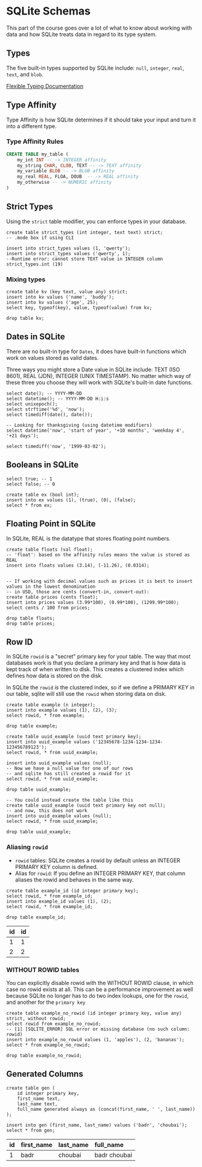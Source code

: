 # SQLite Schemas

This part of the course goes over a lot of what to know about working with data and
how SQLite treats data in regard to its type system.

## Types

The five built-in types supported by SQLite include: `null`, `integer`, `real`,
`text`, and `blob`.

[Flexible Typing Documentation](https://sqlite.org/flextypegood.html)

## Type Affinity

Type Affinity is how SQLite determines if it should take your input and turn it
into a different type.

### Type Affinity Rules

```sql
CREATE TABLE my_table (
    my_int INT -- -> INTEGER affinity
    my_string CHAR, CLOB, TEXT -- -> TEXT affinity
    my_variable BLOB -- -> BLOB affinity
    my_real REAL, FLOA, DOUB  -- -> REAL affinity
    my_otherwise -- -> NUMERIC affinity
)
```

## Strict Types

Using the `strict` table modifier, you can enforce types in your database.

```sqlite
create table strict_types (int integer, text text) strict;
-- .mode box if using CLI

insert into strict_types values (1, 'qwerty');
insert into strict_types values ('qwerty', 1);
--Runtime error: cannot store TEXT value in INTEGER column strict_types.int (19)
```

### Mixing types 

```sqlite
create table kv (key text, value any) strict;
insert into kv values ('name', 'buddy');
insert into kv values ('age', 25);
select key, typeof(key), value, typeof(value) from kv;

drop table kv;
```

## Dates in SQLite

There are no built-in type for `Dates`, it does have built-in functions which work 
on values stored as valid dates. 

Three ways you might store a Date value in SQLite include: TEXT (ISO 8601), 
REAL (JDN), INTEGER (UNIX TIMESTAMP). No matter which way of these three you 
choose they will work with SQLite's built-in date functions.

```sqlite3
select date(); -- YYYY-MM-DD
select datetime(); -- YYYY-MM-DD H:i:s
select unixepoch();
select strftime('%d', 'now');
select timediff(date(), date());

-- Looking for thanksgiving (using datetime modifiers)
select datetime('now', 'start of year', '+10 months', 'weekday 4', '+21 days');

select timediff('now', '1999-03-02');
```

## Booleans in SQLite

```sqlite3
select true; -- 1
select false; -- 0

create table ex (bool int);
insert into ex values (1), (true), (0), (false);
select * from ex;
```

## Floating Point in SQLite

In SQLite, REAL is the datatype that stores floating point numbers.

```sqlite
create table floats (val float);
-- 'float': based on the affinity rules means the value is stored as REAL 
insert into floats values (3.14), (-11.26), (0.0314);


-- If working with decimal values such as prices it is best to insert values in the lowest denomination
-- in USD, those are cents (convert-in, convert-out):
create table prices (cents float);
insert into prices values (3.99*100), (0.99*100), (1299.99*100);
select cents / 100 from prices;

drop table floats;
drop table prices;
```

## Row ID

In SQLite `rowid` is a "secret" primary key for your table. The way that most databases work
is that you declare a primary key and that is how data is kept track of when written to disk.
This creates a clustered index which defines how data is stored on the disk.

In SQLite the `rowid` _is_ the clustered index, so if we define a PRIMARY KEY in our table, sqlite
will still use the `rowid` when storing data on disk.

```sqlite
create table example (n integer);
insert into example values (1), (2), (3);
select rowid, * from example;

drop table example;

create table uuid_example (uuid text primary key);
insert into uuid_example values ('12345678-1234-1234-1234-123456789123');
select rowid, * from uuid_example;

insert into uuid_example values (null);
-- Now we have a null value for one of our rows
-- and sqlite has still created a rowid for it
select rowid, * from uuid_example;

drop table uuid_example;

-- You could instead create the table like this
create table uuid_example (uuid text primary key not null);
-- and now, this does not work
insert into uuid_example values (null);
select rowid, * from uuid_example;

drop table uuid_example;
```

### Aliasing `rowid`

- `rowid` tables: SQLite creates a rowid by default unless an INTEGER PRIMARY KEY column is defined.
- Alias for `rowid`: If you define an INTEGER PRIMARY KEY, that column aliases the rowid and behaves in the same way.

```sqlite
create table example_id (id integer primary key);
select rowid, * from example_id;
insert into example_id values (1), (2);
select rowid, * from example_id;

drop table example_id;
```

| id | id |
| :--- | :--- |
| 1 | 1 |
| 2 | 2 |


### WITHOUT ROWID tables

You can explicitly disable rowid with the WITHOUT ROWID clause, in which case no rowid exists at all.
This can be a performance improvement as well because SQLite no longer has to do two index lookups, one
for the `rowid`, and another for the `primary key`

```sqlite
create table example_no_rowid (id integer primary key, value any) strict, without rowid;
select rowid from example_no_rowid;
-- [1] [SQLITE_ERROR] SQL error or missing database (no such column: rowid)
insert into example_no_rowid values (1, 'apples'), (2, 'bananas');
select * from example_no_rowid;

drop table example_no_rowid;
```

## Generated Columns

```sqlite
create table gen (
    id integer primary key,
    first_name text,
    last_name text,
    full_name generated always as (concat(first_name, ' ', last_name))
);

insert into gen (first_name, last_name) values ('badr', 'choubai');
select * from gen;
```

| id | first\_name | last\_name | full\_name |
| :--- | :--- | :--- | :--- |
| 1 | badr | choubai | badr choubai |



